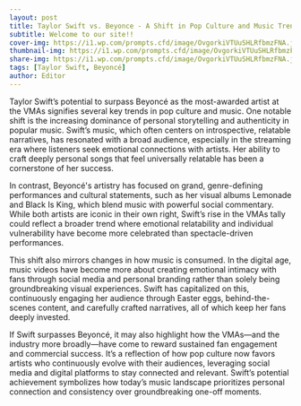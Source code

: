 ```yaml
---
layout: post
title: Taylor Swift vs. Beyonce - A Shift in Pop Culture and Music Trends at the VMA
subtitle: Welcome to our site!!
cover-img: https://i1.wp.com/prompts.cfd/image/OvgorkiVTUuSHLRfbmzFNA.jpg
thumbnail-img: https://i1.wp.com/prompts.cfd/image/OvgorkiVTUuSHLRfbmzFNA.jpg
share-img: https://i1.wp.com/prompts.cfd/image/OvgorkiVTUuSHLRfbmzFNA.jpg
tags: [Taylor Swift, Beyoncé]
author: Editor
---
```

Taylor Swift’s potential to surpass Beyoncé as the most-awarded artist at the VMAs signifies several key trends in pop culture and music. One notable shift is the increasing dominance of personal storytelling and authenticity in popular music. Swift’s music, which often centers on introspective, relatable narratives, has resonated with a broad audience, especially in the streaming era where listeners seek emotional connections with artists. Her ability to craft deeply personal songs that feel universally relatable has been a cornerstone of her success.

In contrast, Beyoncé's artistry has focused on grand, genre-defining performances and cultural statements, such as her visual albums Lemonade and Black Is King, which blend music with powerful social commentary. While both artists are iconic in their own right, Swift’s rise in the VMAs tally could reflect a broader trend where emotional relatability and individual vulnerability have become more celebrated than spectacle-driven performances.

This shift also mirrors changes in how music is consumed. In the digital age, music videos have become more about creating emotional intimacy with fans through social media and personal branding rather than solely being groundbreaking visual experiences. Swift has capitalized on this, continuously engaging her audience through Easter eggs, behind-the-scenes content, and carefully crafted narratives, all of which keep her fans deeply invested.

If Swift surpasses Beyoncé, it may also highlight how the VMAs—and the industry more broadly—have come to reward sustained fan engagement and commercial success. It’s a reflection of how pop culture now favors artists who continuously evolve with their audiences, leveraging social media and digital platforms to stay connected and relevant. Swift’s potential achievement symbolizes how today’s music landscape prioritizes personal connection and consistency over groundbreaking one-off moments.
